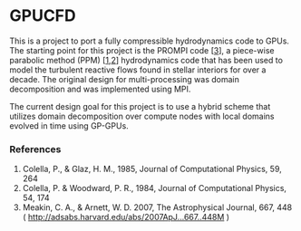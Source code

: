 # GPUCFD

This is a project to port a fully compressible hydrodynamics code to GPUs. The starting point for this project is the PROMPI code [[3](#ref3)], a piece-wise parabolic method (PPM) [[1](#ref1),[2](#ref2)] hydrodynamics code that has been used to model the turbulent reactive flows found in stellar interiors for over a decade. The original design for multi-processing was domain decomposition and was implemented using MPI.  

The current design goal for this project is to use a hybrid scheme that utilizes domain decomposition over compute nodes with local domains evolved in time using GP-GPUs.

### References ###

1. <a id="ref1"></a> Colella, P., & Glaz, H. M., 1985, Journal of Computational Physics, 59, 264 
2. <a id="ref2"></a> Colella, P. & Woodward, P. R., 1984, Journal of Computational Physics, 54, 174 
3. <a id="ref3"></a> Meakin, C. A., & Arnett, W. D. 2007, The Astrophysical Journal, 667, 448 (  http://adsabs.harvard.edu/abs/2007ApJ...667..448M )

